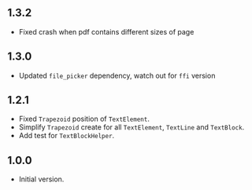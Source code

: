## 1.3.2

- Fixed crash when pdf contains different sizes of page


## 1.3.0

- Updated `file_picker` dependency, watch out for `ffi` version

## 1.2.1

- Fixed `Trapezoid` position of `TextElement`.
- Simplify `Trapezoid` create for all `TextElement`, `TextLine` and `TextBlock`.
- Add test for `TextBlockHelper`.

## 1.0.0

- Initial version.